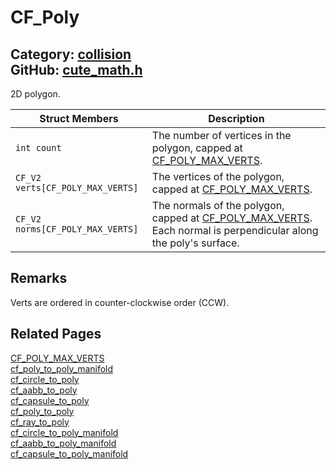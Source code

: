 [//]: # (This file is automatically generated by Cute Framework's docs parser.)
[//]: # (Do not edit this file by hand!)
[//]: # (See: https://github.com/RandyGaul/cute_framework/blob/master/samples/docs_parser.cpp)
[](../header.md ':include')

# CF_Poly

Category: [collision](/api_reference?id=collision)  
GitHub: [cute_math.h](https://github.com/RandyGaul/cute_framework/blob/master/include/cute_math.h)  
---

2D polygon.

Struct Members | Description
--- | ---
`int count` | The number of vertices in the polygon, capped at [CF_POLY_MAX_VERTS](/collision/cf_poly_max_verts.md).
`CF_V2 verts[CF_POLY_MAX_VERTS]` | The vertices of the polygon, capped at [CF_POLY_MAX_VERTS](/collision/cf_poly_max_verts.md).
`CF_V2 norms[CF_POLY_MAX_VERTS]` | The normals of the polygon, capped at [CF_POLY_MAX_VERTS](/collision/cf_poly_max_verts.md). Each normal is perpendicular along the poly's surface.

## Remarks

Verts are ordered in counter-clockwise order (CCW).

## Related Pages

[CF_POLY_MAX_VERTS](/collision/cf_poly_max_verts.md)  
[cf_poly_to_poly_manifold](/collision/cf_poly_to_poly_manifold.md)  
[cf_circle_to_poly](/collision/cf_circle_to_poly.md)  
[cf_aabb_to_poly](/collision/cf_aabb_to_poly.md)  
[cf_capsule_to_poly](/collision/cf_capsule_to_poly.md)  
[cf_poly_to_poly](/collision/cf_poly_to_poly.md)  
[cf_ray_to_poly](/collision/cf_ray_to_poly.md)  
[cf_circle_to_poly_manifold](/collision/cf_circle_to_poly_manifold.md)  
[cf_aabb_to_poly_manifold](/collision/cf_aabb_to_poly_manifold.md)  
[cf_capsule_to_poly_manifold](/collision/cf_capsule_to_poly_manifold.md)  
